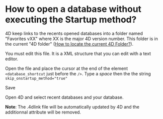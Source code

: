 # How to open a database without executing the Startup method?

4D keep links to the recents opened databases into a folder named "Favorites vXX" where XX is the major 4D version number. This folder is in the current "4D folder" (<a href="How to locate the current 4D Folder.md">How to locate the current 4D Folder?</a>).

You must edit this file. It is a XML structure that you can edit with a text editor.

Open the file and place the cursor at the end of the element `<database_shortcut` just before the `/>`. Type a _space_ then the the string `skip_onstartup_method="true"`

Save

Open 4D and select recent databases and your database.

**Note**: The .4dlink file will be automatically updated by 4D and the additionnal attribute will be removed.




